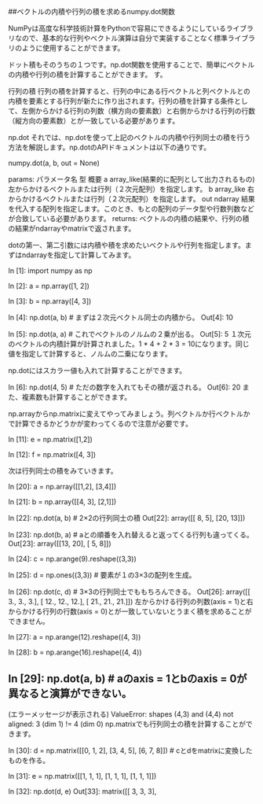 ##ベクトルの内積や行列の積を求めるnumpy.dot関数
       

NumPyは高度な科学技術計算をPythonで容易にできるようにしているライブラリなので、基本的な行列やベクトル演算は自分で実装することなく標準ライブラリのように使用することができます。

ドット積もそのうちの１つです。np.dot関数を使用することで、簡単にベクトルの内積や行列の積を計算することができます。
す。


行列の積
行列の積を計算すると、行列の中にある行ベクトルと列ベクトルとの内積を要素とする行列が新たに作り出されます。行列の積を計算する条件として、左側からかける行列の列数（横方向の要素数）と右側からかける行列の行数（縦方向の要素数）とが一致している必要があります。


np.dot
それでは、np.dotを使って上記のベクトルの内積や行列同士の積を行う方法を解説します。np.dotのAPIドキュメントは以下の通りです。

numpy.dot(a, b, out = None)

params:
パラメータ名	型	概要
a	array_like(結果的に配列として出力されるもの)	左からかけるベクトルまたは行列（２次元配列）を指定します。
b	array_like	右からかけるベクトルまたは行列（２次元配列）を指定します。
out	ndarray	結果を代入する配列を指定します。このとき、もとの配列のデータ型や行数列数などが合致している必要があります。
returns:
ベクトルの内積の結果や、行列の積の結果がndarrayやmatrixで返されます。

dotの第一、第二引数には内積や積を求めたいベクトルや行列を指定します。まずはndarrayを指定して計算してみます。

In [1]: import numpy as np

In [2]: a = np.array([1, 2])

In [3]: b = np.array([4, 3])

In [4]: np.dot(a, b) # まずは２次元ベクトル同士の内積から。
Out[4]: 10

In [5]: np.dot(a, a) # これでベクトルのノルムの２乗が出る。
Out[5]: 5
１次元のベクトルの内積計算が計算されました。1 * 4 + 2 * 3 = 10になります。同じ値を指定して計算すると、ノルムの二乗になります。

np.dotにはスカラー値も入れて計算することができます。

In [6]: np.dot(4, 5) # ただの数字を入れてもその積が返される。
Out[6]: 20
また、複素数も計算することができます。

 np.arrayからnp.matrixに変えてやってみましょう。列ベクトルか行ベクトルかで計算できるかどうかが変わってくるので注意が必要です。

In [11]: e = np.matrix([1,2])

In [12]: f = np.matrix([4, 3])

次は行列同士の積をみていきます。

In [20]: a = np.array([[1,2], [3,4]])

In [21]: b = np.array([[4, 3], [2,1]])

In [22]: np.dot(a, b) # 2×2の行列同士の積
Out[22]:
array([[ 8,  5],
       [20, 13]])

In [23]: np.dot(b, a) # aとの順番を入れ替えると返ってくる行列も違ってくる。
Out[23]:
array([[13, 20],
       [ 5,  8]])


In [24]: c = np.arange(9).reshape((3,3))

In [25]: d = np.ones((3,3)) # 要素が１の3×3の配列を生成。

In [26]: np.dot(c, d) # 3×3の行列同士でももちろんできる。
Out[26]:
array([[  3.,   3.,   3.],
       [ 12.,  12.,  12.],
       [ 21.,  21.,  21.]])
左からかける行列の列数(axis = 1)と右からかける行列の行数(axis = 0)とが一致していないとうまく積を求めることができません。

In [27]: a = np.arange(12).reshape((4, 3))

In [28]: b = np.arange(16).reshape((4, 4))

In [29]: np.dot(a, b) # aのaxis = 1とbのaxis = 0が異なると演算ができない。
---------------------------------------------------------------------------
(エラーメッセージが表示される)
ValueError: shapes (4,3) and (4,4) not aligned: 3 (dim 1) != 4 (dim 0)
np.matrixでも行列同士の積を計算することができます。

In [30]: d = np.matrix([[0, 1, 2], [3, 4, 5], [6, 7, 8]]) # cとdをmatrixに変換したものを作る。

In [31]: e = np.matrix([[1, 1, 1], [1, 1, 1], [1, 1, 1]])

In [32]: np.dot(d, e)
Out[33]:
matrix([[ 3,  3,  3],
